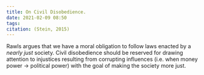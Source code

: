 ```yaml
---
title: On Civil Disobedience.
date: 2021-02-09 08:50
tags: 
citation: (Stein, 2015)
---
```

Rawls argues that we have a moral obligation to follow laws enacted by a *nearly just* society. Civil disobedience should be reserved for drawing attention to injustices resulting from corrupting influences (i.e. when money power -> political power) with the goal of making the society more just.
